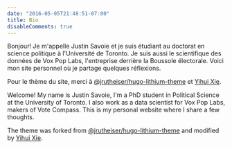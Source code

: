 ```yaml
---
date: "2016-05-05T21:48:51-07:00"
title: Bio
disableComments: true
---
```



Bonjour! Je m'appelle Justin Savoie et je suis étudiant au doctorat en science politique à l'Université de Toronto. Je suis aussi le scientifique des données de Vox Pop Labs, l'entreprise derrière la Boussole électorale. Voici mon site personnel où je partage quelques réflexions.

Pour le thème du site, merci à [@jrutheiser/hugo-lithium-theme](https://github.com/jrutheiser/hugo-lithium-theme) et [Yihui Xie](https://github.com/yihui/hugo-lithium).

Welcome! My name is Justin Savoie, I'm a PhD student in Political Science at the University of Toronto. I also work as a data scientist for Vox Pop Labs, makers of Vote Compass. This is my personal website where I share a few thoughts.

The theme was forked from [@jrutheiser/hugo-lithium-theme](https://github.com/jrutheiser/hugo-lithium-theme) and modified by [Yihui Xie](https://github.com/yihui/hugo-lithium).

